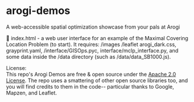 # arogi-demos
A web-accessible spatial optimization showcase from your pals at Arogi  


:crystal_ball: index.html - a web user interface for an example of the Maximal Covering Location Problem (to start). It requires: /images /leaflet arogi_dark.css, grayprint.yaml, /interface/GISOps.pyc, interface/mclp_interface.py, and some data inside the /data directory (such as /data/data_SB1000.js).

License:  
This repo's Arogi Demos are free & open source under the [Apache 2.0 License](LICENSE.md). The repo uses a smattering of other open source libraries too, and you will find credits to them in the code-- particular thanks to Google, Mapzen, and Leaflet.
